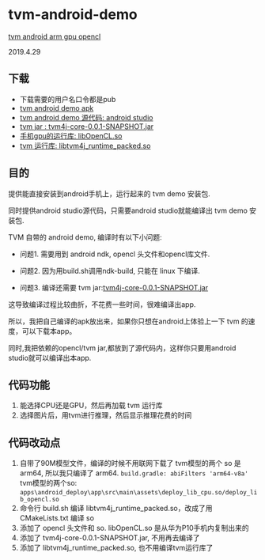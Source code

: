 # tvm-android-demo

[tvm android arm gpu opencl](https://github.com/zhaowd2001/tvm_phone/blob/master/tvm-android-demo.md)

2019.4.29
## 下载
   - 下载需要的用户名口令都是pub
   - [tvm android demo apk](https://zwd.3wfocus.com/svn/files/trunk/tp/tvm/apps/android_deploy/app/build/outputs/apk/debug/app-debug.apk)
   - [tvm android demo 源代码: android studio ](https://zwd.3wfocus.com/!/#files/view/head/trunk/tp/tvm/apps/android_deploy)
   - [tvm jar : tvm4j-core-0.0.1-SNAPSHOT.jar](https://zwd.3wfocus.com/svn/files/trunk/tp/tvm/apps/android_deploy/app/src/main/libs/tvm4j-core-0.0.1-SNAPSHOT.jar)
   - [手机gpu的运行库: libOpenCL.so](https://zwd.3wfocus.com/svn/files/trunk/tp/tvm/apps/android_deploy/app/src/main/jni/opencl/jnilibs)
   - [tvm 运行库: libtvm4j_runtime_packed.so](https://zwd.3wfocus.com/svn/files/trunk/tp/tvm/apps/android_deploy/app/src/main/jnilibs)
   

## 目的
   提供能直接安装到android手机上，运行起来的 tvm demo 安装包.

   同时提供android studio源代码，只需要android studio就能编译出 tvm demo 安装包.
   
   TVM 自带的 android demo, 编译时有以下小问题:

   - 问题1. 需要用到 android ndk, opencl 头文件和opencl库文件.
   
   - 问题2. 因为用build.sh调用ndk-build, 只能在 linux 下编译.
   
   - 问题3. 编译还需要 tvm jar:[tvm4j-core-0.0.1-SNAPSHOT.jar](https://zwd.3wfocus.com/svn/files/trunk/tp/tvm/apps/android_deploy/app/src/main/libs/tvm4j-core-0.0.1-SNAPSHOT.jar)
   
   这导致编译过程比较曲折，不花费一些时间，很难编译出app.

   所以，我把自己编译的apk放出来，如果你只想在android上体验上一下 tvm 的速度，可以下载本app。

   同时,我把依赖的opencl/tvm jar,都放到了源代码内，这样你只要用android studio就可以编译出本app.
 

## 代码功能
   1. 能选择CPU还是GPU，然后再加载 tvm 运行库
   2. 选择图片后，用tvm进行推理，然后显示推理花费的时间

## 代码改动点
1. 自带了90M模型文件，编译的时候不用联网下载了
   tvm模型的两个 so 是 arm64, 所以我只编译了 arm64.
   `build.gradle: abiFilters 'arm64-v8a'`
   tvm模型的两个so: 
   `apps\android_deploy\app\src\main\assets\deploy_lib_cpu.so/deploy_lib_opencl.so`
2. 命令行 build.sh 编译 libtvm4j_runtime_packed.so，改成了用 CMakeLists.txt 编译 so
3. 添加了 opencl 头文件和 so.
   libOpenCL.so 是从华为P10手机内复制出来的
4. 添加了 tvm4j-core-0.0.1-SNAPSHOT.jar, 不用再去编译了
5. 添加了 libtvm4j_runtime_packed.so, 也不用编译tvm运行库了
